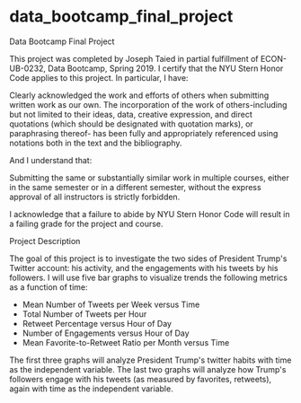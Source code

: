 # data_bootcamp_final_project
Data Bootcamp Final Project

This project was completed by Joseph Taied in partial fulfillment of ECON-UB-0232, Data Bootcamp, Spring 2019. I certify that the NYU Stern Honor Code applies to this project. In particular, I have:

Clearly acknowledged the work and efforts of others when submitting written work as our own. The incorporation of the work of others-including but not limited to their ideas, data, creative expression, and direct quotations (which should be designated with quotation marks), or paraphrasing thereof- has been fully and appropriately referenced using notations both in the text and the bibliography.

And I understand that:

Submitting the same or substantially similar work in multiple courses, either in the same semester or in a different semester, without the express approval of all instructors is strictly forbidden.

I acknowledge that a failure to abide by NYU Stern Honor Code will result in a failing grade for the project and course.

Project Description

The goal of this project is to investigate the two sides of President Trump's Twitter account: his activity, and the engagements with his tweets by his followers. I will use five bar graphs to visualize trends the following metrics as a function of time:

* Mean Number of Tweets per Week versus Time
* Total Number of Tweets per Hour
* Retweet Percentage versus Hour of Day
* Number of Engagements versus Hour of Day
* Mean Favorite-to-Retweet Ratio per Month versus Time


The first three graphs will analyze President Trump's twitter habits with time as the independent variable. The last two graphs will analyze how Trump's followers engage with his tweets (as measured by favorites, retweets), again with time as the independent variable.
